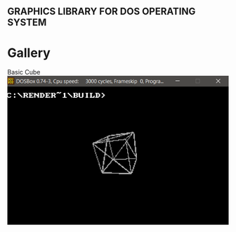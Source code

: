 <b><h2>GRAPHICS LIBRARY FOR DOS OPERATING SYSTEM</center></h1></b>

# Gallery
Basic Cube
![basic cube](https://github.com/yasinxdxd/graphics_for_dos/blob/master/RES/readme_image1.png)
